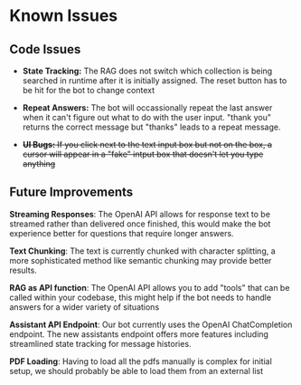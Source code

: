 
# Known Issues

## Code Issues 
- **State Tracking:** The RAG does not switch which collection is being searched in runtime after it is initially assigned. The reset button has to be hit for the bot to change context

- **Repeat Answers:** The bot will occassionally repeat the last answer when it can't figure out what to do with the user input. "thank you" returns the correct message but "thanks" leads to a repeat message.

- ~~**UI Bugs:** If you click next to the text input box but not on the box, a cursor will appear in a "fake" intput box that doesn't let you type anything~~

## Future Improvements

**Streaming Responses**: The OpenAI API allows for response text to be streamed rather than delivered once finished, this would make the bot experience better for questions that require longer answers.

**Text Chunking**: The text is currently chunked with character splitting, a more sophisticated method like semantic chunking may provide better results.

**RAG as API function**: The OpenAI API allows you to add "tools" that can be called within your codebase, this might help if the bot needs to handle answers for a wider variety of situations

**Assistant API Endpoint**: Our bot currently uses the OpenAI ChatCompletion endpoint. The new assistants endpoint offers more features including streamlined state tracking for message histories.

**PDF Loading**: Having to load all the pdfs manually is complex for initial setup, we should probably be able to load them from an external list
